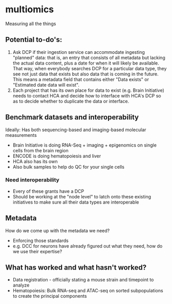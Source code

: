 # multiomics
Measuring all the things


## Potential to-do's:
1) Ask DCP if their ingestion service can accommodate ingesting "planned" data: that is, an entry that consists of all metadata but lacking the actual data content, plus a date for when it will likely be available. That way, when everybody searches DCP for a particular data type, they see not just data that exists but also data that is coming in the future. This means a metadata field that contains either "Data exists" or "Estimated date data will exist". 
2) Each project that has its own place for data to exist (e.g. Brain Initiative) needs to contact HCA and decide how to interface with HCA's DCP so as to decide whether to duplicate the data or interface. 


## Benchmark datasets and interoperability

Ideally: Has both sequencing-based and imaging-based molecular measurements

- Brain Initiative is doing RNA-Seq + imaging + epigenomics on single cells from the brain region
- ENCODE is doing hematopoiesis and liver
- HCA also has its own
- Also bulk samples to help do QC for your single cells

### Need interoperability

- Every of these grants have a DCP
- Should be working at the "node level" to latch onto these existing initiatives to make sure all their data types are interoperable



## Metadata

How do we come up with the metadata we need?
- Enforcing those standards
- e.g. DCC for neurons have already figured out what they need, how do we use their expertise?

## What has worked and what hasn't worked?

- Data registration - officially stating a mouse strain and timepoint to analyze
- Hematopoiesis: Bulk RNA-seq and ATAC-seq on sorted subpopulations to create the principal components
